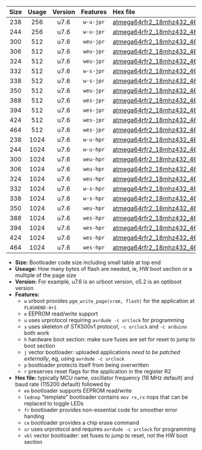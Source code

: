 |Size|Usage|Version|Features|Hex file|
|:-:|:-:|:-:|:-:|:--|
|238|256|u7.6|`w-u-jpr`|[atmega64rfr2_18mhz432_460800bps_ur_vbl.hex](https://raw.githubusercontent.com/stefanrueger/urboot/main/atmega64rfr2_18mhz432_460800bps_ur_vbl.hex)|
|244|256|u7.6|`w-u-jpr`|[atmega64rfr2_18mhz432_460800bps_lednop_ur_vbl.hex](https://raw.githubusercontent.com/stefanrueger/urboot/main/atmega64rfr2_18mhz432_460800bps_lednop_ur_vbl.hex)|
|300|512|u7.6|`weu-jpr`|[atmega64rfr2_18mhz432_460800bps_ee_ur_vbl.hex](https://raw.githubusercontent.com/stefanrueger/urboot/main/atmega64rfr2_18mhz432_460800bps_ee_ur_vbl.hex)|
|306|512|u7.6|`weu-jpr`|[atmega64rfr2_18mhz432_460800bps_ee_lednop_ur_vbl.hex](https://raw.githubusercontent.com/stefanrueger/urboot/main/atmega64rfr2_18mhz432_460800bps_ee_lednop_ur_vbl.hex)|
|324|512|u7.6|`weu-jpr`|[atmega64rfr2_18mhz432_460800bps_ee_lednop_fr_ur_vbl.hex](https://raw.githubusercontent.com/stefanrueger/urboot/main/atmega64rfr2_18mhz432_460800bps_ee_lednop_fr_ur_vbl.hex)|
|332|512|u7.6|`w-s-jpr`|[atmega64rfr2_18mhz432_460800bps_vbl.hex](https://raw.githubusercontent.com/stefanrueger/urboot/main/atmega64rfr2_18mhz432_460800bps_vbl.hex)|
|338|512|u7.6|`w-s-jpr`|[atmega64rfr2_18mhz432_460800bps_lednop_vbl.hex](https://raw.githubusercontent.com/stefanrueger/urboot/main/atmega64rfr2_18mhz432_460800bps_lednop_vbl.hex)|
|350|512|u7.6|`weu-jpr`|[atmega64rfr2_18mhz432_460800bps_ee_lednop_fr_ce_ur_vbl.hex](https://raw.githubusercontent.com/stefanrueger/urboot/main/atmega64rfr2_18mhz432_460800bps_ee_lednop_fr_ce_ur_vbl.hex)|
|388|512|u7.6|`wes-jpr`|[atmega64rfr2_18mhz432_460800bps_ee_vbl.hex](https://raw.githubusercontent.com/stefanrueger/urboot/main/atmega64rfr2_18mhz432_460800bps_ee_vbl.hex)|
|394|512|u7.6|`wes-jpr`|[atmega64rfr2_18mhz432_460800bps_ee_lednop_vbl.hex](https://raw.githubusercontent.com/stefanrueger/urboot/main/atmega64rfr2_18mhz432_460800bps_ee_lednop_vbl.hex)|
|424|512|u7.6|`wes-jpr`|[atmega64rfr2_18mhz432_460800bps_ee_lednop_fr_vbl.hex](https://raw.githubusercontent.com/stefanrueger/urboot/main/atmega64rfr2_18mhz432_460800bps_ee_lednop_fr_vbl.hex)|
|464|512|u7.6|`wes-jpr`|[atmega64rfr2_18mhz432_460800bps_ee_lednop_fr_ce_vbl.hex](https://raw.githubusercontent.com/stefanrueger/urboot/main/atmega64rfr2_18mhz432_460800bps_ee_lednop_fr_ce_vbl.hex)|
|238|1024|u7.6|`w-u-hpr`|[atmega64rfr2_18mhz432_460800bps_ur.hex](https://raw.githubusercontent.com/stefanrueger/urboot/main/atmega64rfr2_18mhz432_460800bps_ur.hex)|
|244|1024|u7.6|`w-u-hpr`|[atmega64rfr2_18mhz432_460800bps_lednop_ur.hex](https://raw.githubusercontent.com/stefanrueger/urboot/main/atmega64rfr2_18mhz432_460800bps_lednop_ur.hex)|
|300|1024|u7.6|`weu-hpr`|[atmega64rfr2_18mhz432_460800bps_ee_ur.hex](https://raw.githubusercontent.com/stefanrueger/urboot/main/atmega64rfr2_18mhz432_460800bps_ee_ur.hex)|
|306|1024|u7.6|`weu-hpr`|[atmega64rfr2_18mhz432_460800bps_ee_lednop_ur.hex](https://raw.githubusercontent.com/stefanrueger/urboot/main/atmega64rfr2_18mhz432_460800bps_ee_lednop_ur.hex)|
|324|1024|u7.6|`weu-hpr`|[atmega64rfr2_18mhz432_460800bps_ee_lednop_fr_ur.hex](https://raw.githubusercontent.com/stefanrueger/urboot/main/atmega64rfr2_18mhz432_460800bps_ee_lednop_fr_ur.hex)|
|332|1024|u7.6|`w-s-hpr`|[atmega64rfr2_18mhz432_460800bps.hex](https://raw.githubusercontent.com/stefanrueger/urboot/main/atmega64rfr2_18mhz432_460800bps.hex)|
|338|1024|u7.6|`w-s-hpr`|[atmega64rfr2_18mhz432_460800bps_lednop.hex](https://raw.githubusercontent.com/stefanrueger/urboot/main/atmega64rfr2_18mhz432_460800bps_lednop.hex)|
|350|1024|u7.6|`weu-hpr`|[atmega64rfr2_18mhz432_460800bps_ee_lednop_fr_ce_ur.hex](https://raw.githubusercontent.com/stefanrueger/urboot/main/atmega64rfr2_18mhz432_460800bps_ee_lednop_fr_ce_ur.hex)|
|388|1024|u7.6|`wes-hpr`|[atmega64rfr2_18mhz432_460800bps_ee.hex](https://raw.githubusercontent.com/stefanrueger/urboot/main/atmega64rfr2_18mhz432_460800bps_ee.hex)|
|394|1024|u7.6|`wes-hpr`|[atmega64rfr2_18mhz432_460800bps_ee_lednop.hex](https://raw.githubusercontent.com/stefanrueger/urboot/main/atmega64rfr2_18mhz432_460800bps_ee_lednop.hex)|
|424|1024|u7.6|`wes-hpr`|[atmega64rfr2_18mhz432_460800bps_ee_lednop_fr.hex](https://raw.githubusercontent.com/stefanrueger/urboot/main/atmega64rfr2_18mhz432_460800bps_ee_lednop_fr.hex)|
|464|1024|u7.6|`wes-hpr`|[atmega64rfr2_18mhz432_460800bps_ee_lednop_fr_ce.hex](https://raw.githubusercontent.com/stefanrueger/urboot/main/atmega64rfr2_18mhz432_460800bps_ee_lednop_fr_ce.hex)|

- **Size:** Bootloader code size including small table at top end
- **Useage:** How many bytes of flash are needed, ie, HW boot section or a multiple of the page size
- **Version:** For example, u7.6 is an urboot version, o5.2 is an optiboot version
- **Features:**
  + `w` urboot provides `pgm_write_page(sram, flash)` for the application at `FLASHEND-4+1`
  + `e` EEPROM read/write support
  + `u` uses urprotocol requiring `avrdude -c urclock` for programming
  + `s` uses skeleton of STK500v1 protocol; `-c urclock` and `-c arduino` both work
  + `h` hardware boot section: make sure fuses are set for reset to jump to boot section
  + `j` vector bootloader: uploaded applications *need to be patched externally*, eg, using `avrdude -c urclock`
  + `p` bootloader protects itself from being overwritten
  + `r` preserves reset flags for the application in the register R2
- **Hex file:** typically MCU name, oscillator frequency (16 MHz default) and baud rate (115200 default) followed by
  + `ee` bootloader supports EEPROM read/write
  + `lednop` "template" bootloader contains `mov rx,rx` nops that can be replaced to toggle LEDs
  + `fr` bootloader provides non-essential code for smoother error handing
  + `ce` bootloader provides a chip erase command
  + `ur` uses urprotocol and requires `avrdude -c urclock` for programming
  + `vbl` vector bootloader: set fuses to jump to reset, not the HW boot section
